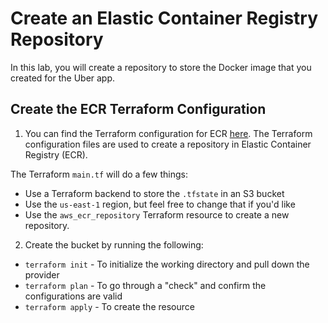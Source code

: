 # Create an Elastic Container Registry Repository

In this lab, you will create a repository to store the Docker image that you created for the Uber app.

## Create the ECR Terraform Configuration

1. You can find the Terraform configuration for ECR [here](https://github.com/AdminTurnedDevOps/DevOps-The-Hard-Way-AWS/tree/main/Terraform-AWS-Services-Creation/ECR). The Terraform configuration files are used to create a repository in Elastic Container Registry (ECR).

The Terraform `main.tf` will do a few things:
- Use a Terraform backend to store the `.tfstate` in an S3 bucket
- Use the `us-east-1` region, but feel free to change that if you'd like
- Use the `aws_ecr_repository` Terraform resource to create a new repository.

2. Create the bucket by running the following:
- `terraform init` - To initialize the working directory and pull down the provider
- `terraform plan` - To go through a "check" and confirm the configurations are valid
- `terraform apply` - To create the resource